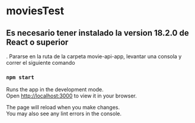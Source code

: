 # moviesTest

## Es necesario tener instalado la version 18.2.0 de React o superior

. Pararse en la ruta de la carpeta movie-api-app, levantar una consola y correr el siguiente comando

### `npm start`

Runs the app in the development mode.\
Open [http://localhost:3000](http://localhost:3000) to view it in your browser.

The page will reload when you make changes.\
You may also see any lint errors in the console.

